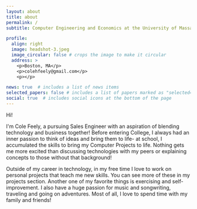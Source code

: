 ```yaml
---
layout: about
title: about
permalink: /
subtitle: Computer Engineering and Economics at the University of Massachusetts Amherst

profile:
  align: right
  image: headshot-3.jpeg
  image_circular: false # crops the image to make it circular
  address: >
    <p>Boston, MA</p>
    <p>colehfeely@gmail.com</p>
    <p></p>

news: true  # includes a list of news items
selected_papers: false # includes a list of papers marked as "selected={true}"
social: true  # includes social icons at the bottom of the page
---
```

Hi!

I'm Cole Feely, a pursuing Sales Engineer with an aspiration of blending technology and business together! Before entering College, I always had an inner passion to think of ideas and bring them to life- at school, I accumulated the skills to bring my Computer Projects to life. Nothing gets me more excited than discussing technologies with my peers or explaining concepts to those without that background!

Outside of my career in technology, in my free time I love to work on personal projects that teach me new skills. You can see more of these in my projects section. Another one of my favorite things is exercising and self-improvement. I also have a huge passion for music and songwriting, traveling and going on adventures. Most of all, I love to spend time with my family and friends!